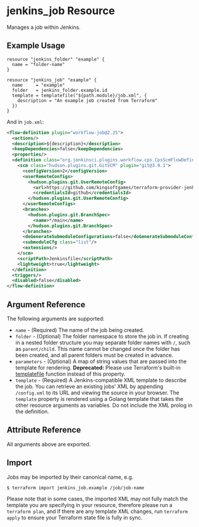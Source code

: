 # jenkins_job Resource

Manages a job within Jenkins.

## Example Usage

```hcl
resource "jenkins_folder" "example" {
  name = "folder-name"
}

resource "jenkins_job" "example" {
  name     = "example"
  folder   = jenkins_folder.example.id
  template = templatefile("${path.module}/job.xml", {
    description = "An example job created from Terraform"
  })
}
```

And in `job.xml`:

```xml
<flow-definition plugin="workflow-job@2.25">
  <actions/>
  <description>${description}</description>
  <keepDependencies>false</keepDependencies>
  <properties/>
  <definition class="org.jenkinsci.plugins.workflow.cps.CpsScmFlowDefinition" plugin="workflow-cps@2.59">
    <scm class="hudson.plugins.git.GitSCM" plugin="git@3.9.1">
      <configVersion>2</configVersion>
      <userRemoteConfigs>
        <hudson.plugins.git.UserRemoteConfig>
          <url>https://github.com/kingsoftgames/terraform-provider-jenkins.git</url>
          <credentialsId>github</credentialsId>
        </hudson.plugins.git.UserRemoteConfig>
      </userRemoteConfigs>
      <branches>
        <hudson.plugins.git.BranchSpec>
          <name>*/main</name>
        </hudson.plugins.git.BranchSpec>
      </branches>
      <doGenerateSubmoduleConfigurations>false</doGenerateSubmoduleConfigurations>
      <submoduleCfg class="list"/>
      <extensions/>
    </scm>
    <scriptPath>Jenkinsfile</scriptPath>
    <lightweight>true</lightweight>
  </definition>
  <triggers/>
  <disabled>false</disabled>
</flow-definition>
```

## Argument Reference

The following arguments are supported:

* `name` - (Required) The name of the job being created.
* `folder` - (Optional) The folder namespace to store the job in. If creating in a nested folder structure you may separate folder names with `/`, such as `parent/child`. This name cannot be changed once the folder has been created, and all parent folders must be created in advance.
* `parameters` - (Optional) A map of string values that are passed into the template for rendering. **Deprecated:** Please use Terraform's built-in [templatefile](https://www.terraform.io/docs/language/functions/templatefile.html) function instead of this property.
* `template` - (Required) A Jenkins-compatible XML template to describe the job. You can retrieve an existing jobs' XML by appending `/config.xml` to its URL and viewing the source in your browser. The `template` property is rendered using a Golang template that takes the other resource arguments as variables. Do not include the XML prolog in the definition.

## Attribute Reference

All arguments above are exported.

## Import

Jobs may be imported by their canonical name, e.g.

```sh
$ terraform import jenkins_job.example /job/job-name
```

Please note that in some cases, the imported XML may not fully match the template you are specifying in your resource, therefore please run a `terraform plan`, and if there are any template XML changes, run `terraform apply` to ensure your Terraform state file is fully in sync.
